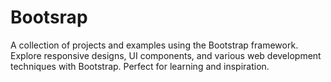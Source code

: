 # Bootsrap
A collection of projects and examples using the Bootstrap framework. Explore responsive designs, UI components, and various web development techniques with Bootstrap. Perfect for learning and inspiration.
